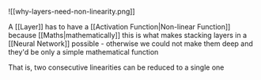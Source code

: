 ![[why-layers-need-non-linearity.png]]

A [[Layer]] has to have a [[Activation Function|Non-linear Function]] because [[Maths|mathematically]] this is what makes stacking layers in a [[Neural Network]] possible - otherwise we could not make them deep and they'd be only a simple mathematical function

That is, two consecutive linearities can be reduced to a single one

